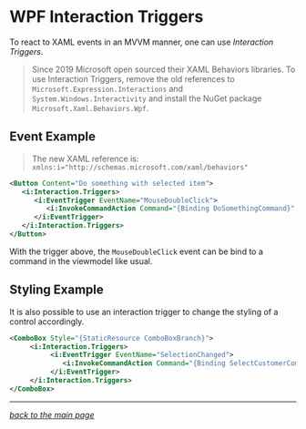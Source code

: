 # WPF Interaction Triggers

To react to XAML events in an MVVM manner, one can use *Interaction Triggers*.

> Since 2019 Microsoft open sourced their XAML Behaviors libraries. 
> To use Interaction Triggers, remove the old references to `Microsoft.Expression.Interactions` and `System.Windows.Interactivity` and install the NuGet package `Microsoft.Xaml.Behaviors.Wpf`.


## Event Example
> The new XAML reference is: `xmlns:i="http://schemas.microsoft.com/xaml/behaviors"`

```xml
<Button Content="Do something with selected item">
   <i:Interaction.Triggers>
      <i:EventTrigger EventName="MouseDoubleClick">
         <i:InvokeCommandAction Command="{Binding DoSomethingCommand}"  />
      </i:EventTrigger>
   </i:Interaction.Triggers>
</Button>
```

With the trigger above, the `MouseDoubleClick` event can be bind to a command in the viewmodel like usual.

## Styling Example
It is also possible to use an interaction trigger to change the styling of a control accordingly.

```xml
<ComboBox Style="{StaticResource ComboBoxBranch}">
     <i:Interaction.Triggers>
          <i:EventTrigger EventName="SelectionChanged">
             <i:InvokeCommandAction Command="{Binding SelectCustomerCommand}" CommandParameter="{Binding SelectedBranch}" />
          </i:EventTrigger>
     </i:Interaction.Triggers>
</ComboBox>
```

-------------------------------------------
*[back to the main page](../../readme.md)*